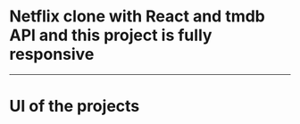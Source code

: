 # Netflix clone with React and tmdb API and this project is fully responsive

<hr>

# UI of the projects

<div style="display:flex;">
<img src="../sc/1.JPG" alt="" />
<img src="../sc/2.JPG" alt="" />
<img src="../sc/3.JPG" alt="" />
</div>
